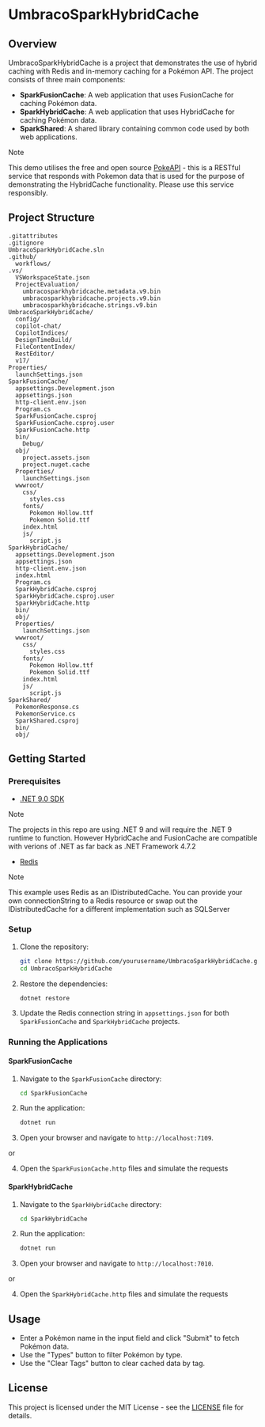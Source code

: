 # UmbracoSparkHybridCache

## Overview

UmbracoSparkHybridCache is a project that demonstrates the use of hybrid caching with Redis and in-memory caching for a Pokémon API. The project consists of three main components:

- **SparkFusionCache**: A web application that uses FusionCache for caching Pokémon data.
- **SparkHybridCache**: A web application that uses HybridCache for caching Pokémon data.
- **SparkShared**: A shared library containing common code used by both web applications.

> [!NOTE]  
> This demo utilises the free and open source [PokeAPI](https://pokeapi.co) - this is a RESTful service that responds with Pokemon data that is used for the purpose of demonstrating the HybridCache functionality. Please use this service responsibly.

## Project Structure

```
.gitattributes
.gitignore
UmbracoSparkHybridCache.sln
.github/
  workflows/
.vs/
  VSWorkspaceState.json
  ProjectEvaluation/
    umbracosparkhybridcache.metadata.v9.bin
    umbracosparkhybridcache.projects.v9.bin
    umbracosparkhybridcache.strings.v9.bin
UmbracoSparkHybridCache/
  config/
  copilot-chat/
  CopilotIndices/
  DesignTimeBuild/
  FileContentIndex/
  RestEditor/
  v17/
Properties/
  launchSettings.json
SparkFusionCache/
  appsettings.Development.json
  appsettings.json
  http-client.env.json
  Program.cs
  SparkFusionCache.csproj
  SparkFusionCache.csproj.user
  SparkFusionCache.http
  bin/
    Debug/
  obj/
    project.assets.json
    project.nuget.cache
  Properties/
    launchSettings.json
  wwwroot/
    css/
      styles.css
    fonts/
      Pokemon Hollow.ttf
      Pokemon Solid.ttf
    index.html
    js/
      script.js
SparkHybridCache/
  appsettings.Development.json
  appsettings.json
  http-client.env.json
  index.html
  Program.cs
  SparkHybridCache.csproj
  SparkHybridCache.csproj.user
  SparkHybridCache.http
  bin/
  obj/
  Properties/
    launchSettings.json
  wwwroot/
    css/
      styles.css
    fonts/
      Pokemon Hollow.ttf
      Pokemon Solid.ttf
    index.html
    js/
      script.js
SparkShared/
  PokemonResponse.cs
  PokemonService.cs
  SparkShared.csproj
  bin/
  obj/
```

## Getting Started

### Prerequisites

- [.NET 9.0 SDK](https://dotnet.microsoft.com/download/dotnet/9.0)

> [!NOTE]  
> The projects in this repo are using .NET 9 and will require the .NET 9 runtime to function. However HybridCache and FusionCache are compatible with verions of .NET as far back as .NET Framework 4.7.2

- [Redis](https://redis.io/download)

> [!NOTE]  
> This example uses Redis as an IDistributedCache. You can provide your own connectionString to a Redis resource or swap out the IDistributedCache for a different implementation such as SQLServer

### Setup

1. Clone the repository:
    ```sh
    git clone https://github.com/yourusername/UmbracoSparkHybridCache.git
    cd UmbracoSparkHybridCache
    ```

2. Restore the dependencies:
    ```sh
    dotnet restore
    ```

3. Update the Redis connection string in `appsettings.json` for both `SparkFusionCache` and `SparkHybridCache` projects.

### Running the Applications

#### SparkFusionCache

1. Navigate to the `SparkFusionCache` directory:
    ```sh
    cd SparkFusionCache
    ```

2. Run the application:
    ```sh
    dotnet run
    ```

3. Open your browser and navigate to `http://localhost:7109`.

or

4. Open the ```SparkFusionCache.http``` files and simulate the requests

#### SparkHybridCache

1. Navigate to the `SparkHybridCache` directory:
    ```sh
    cd SparkHybridCache
    ```

2. Run the application:
    ```sh
    dotnet run
    ```

3. Open your browser and navigate to `http://localhost:7010`.

or

4. Open the ```SparkHybridCache.http``` files and simulate the requests

## Usage

- Enter a Pokémon name in the input field and click "Submit" to fetch Pokémon data.
- Use the "Types" button to filter Pokémon by type.
- Use the "Clear Tags" button to clear cached data by tag.

## License

This project is licensed under the MIT License - see the [LICENSE](LICENSE) file for details.
